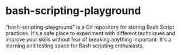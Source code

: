 # bash-scripting-playground
"bash-scripting-playground" is a Git repository for storing Bash Script practices. It's a safe place to experiment with different techniques and improve your skills without fear of breaking anything important. It's a learning and testing space for Bash scripting enthusiasts.
